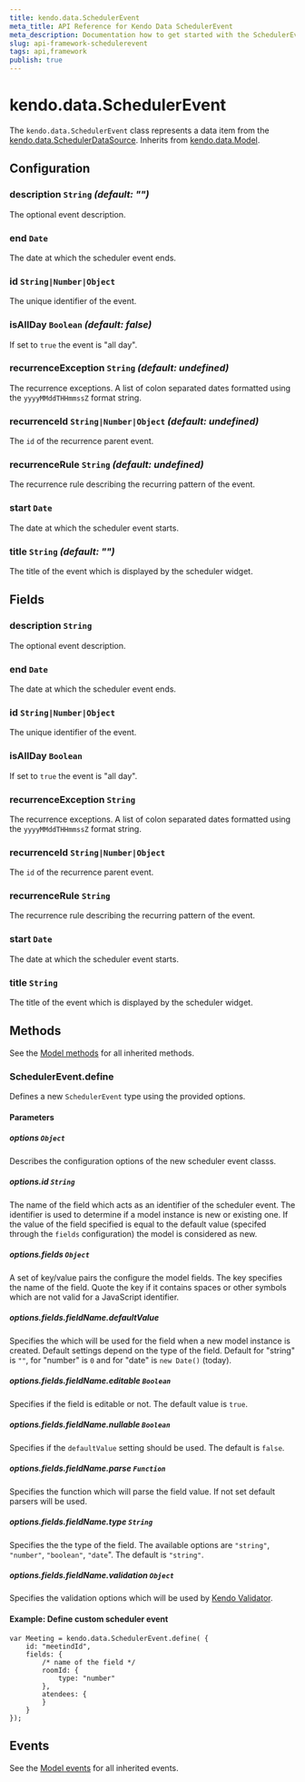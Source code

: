 ```yaml
---
title: kendo.data.SchedulerEvent
meta_title: API Reference for Kendo Data SchedulerEvent
meta_description: Documentation how to get started with the SchedulerEvent.
slug: api-framework-schedulerevent
tags: api,framework
publish: true
---
```


# kendo.data.SchedulerEvent

The `kendo.data.SchedulerEvent` class represents a data item from the
[kendo.data.SchedulerDataSource](/api/framework/schedulerdatasource).
Inherits from [kendo.data.Model](/api/framework/model).

## Configuration

### description `String` *(default: "")*

The optional event description.

### end `Date`

The date at which the scheduler event ends.

### id `String|Number|Object`

The unique identifier of the event.

### isAllDay `Boolean` *(default: false)*

If set to `true` the event is "all day".

### recurrenceException `String` *(default: undefined)*

The recurrence exceptions. A list of colon separated dates formatted using the `yyyyMMddTHHmmssZ` format string.

### recurrenceId `String|Number|Object` *(default: undefined)*

The `id` of the recurrence parent event.

### recurrenceRule `String` *(default: undefined)*

The recurrence rule describing the recurring pattern of the event.

### start `Date`

The date at which the scheduler event starts.

### title `String` *(default: "")*

The title of the event which is displayed by the scheduler widget.

## Fields

### description `String`

The optional event description.

### end `Date`

The date at which the scheduler event ends.

### id `String|Number|Object`

The unique identifier of the event.

### isAllDay `Boolean`

If set to `true` the event is "all day".

### recurrenceException `String`

The recurrence exceptions. A list of colon separated dates formatted using the `yyyyMMddTHHmmssZ` format string.

### recurrenceId `String|Number|Object`

The `id` of the recurrence parent event.

### recurrenceRule `String`

The recurrence rule describing the recurring pattern of the event.

### start `Date`

The date at which the scheduler event starts.

### title `String`

The title of the event which is displayed by the scheduler widget.

## Methods

See the [Model methods](/api/framework/model#methods) for all inherited methods.

### SchedulerEvent.define

Defines a new `SchedulerEvent` type using the provided options.

#### Parameters

##### options `Object`

Describes the configuration options of the new scheduler event classs.

##### options.id `String`

The name of the field which acts as an identifier of the scheduler event.
The identifier is used to determine if a model instance is new or existing one.
If the value of the field specified is equal to the default value (specifed through the `fields` configuration) the model is considered as new.

##### options.fields `Object`

A set of key/value pairs the configure the model fields. The key specifies the name of the field.
Quote the key if it contains spaces or other symbols which are not valid for a JavaScript identifier.

##### options.fields.fieldName.defaultValue

Specifies the which will be used for the field when a new model instance is created. Default settings depend on the type of the field. Default for "string" is `""`,
for "number" is `0` and for "date" is `new Date()` (today).

##### options.fields.fieldName.editable `Boolean`

Specifies if the field is editable or not. The default value is `true`.

##### options.fields.fieldName.nullable `Boolean`

Specifies if the `defaultValue` setting should be used. The default is `false`.

##### options.fields.fieldName.parse `Function`

Specifies the function which will parse the field value. If not set default parsers will be used.

##### options.fields.fieldName.type `String`

Specifies the the type of the field. The available options are `"string"`, `"number"`, `"boolean"`, `"date`". The default is `"string"`.

##### options.fields.fieldName.validation `Object`

Specifies the validation options which will be used by [Kendo Validator](/api/framework/validator).

#### Example: Define custom scheduler event

    var Meeting = kendo.data.SchedulerEvent.define( {
        id: "meetindId",
        fields: {
            /* name of the field */
            roomId: {
                type: "number"
            },
            atendees: {
            }
        }
    });

## Events

See the [Model events](/api/framework/model#events) for all inherited events.
